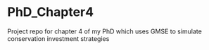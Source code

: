 # PhD_Chapter4
Project repo for chapter 4 of my PhD which uses GMSE to simulate conservation investment strategies
